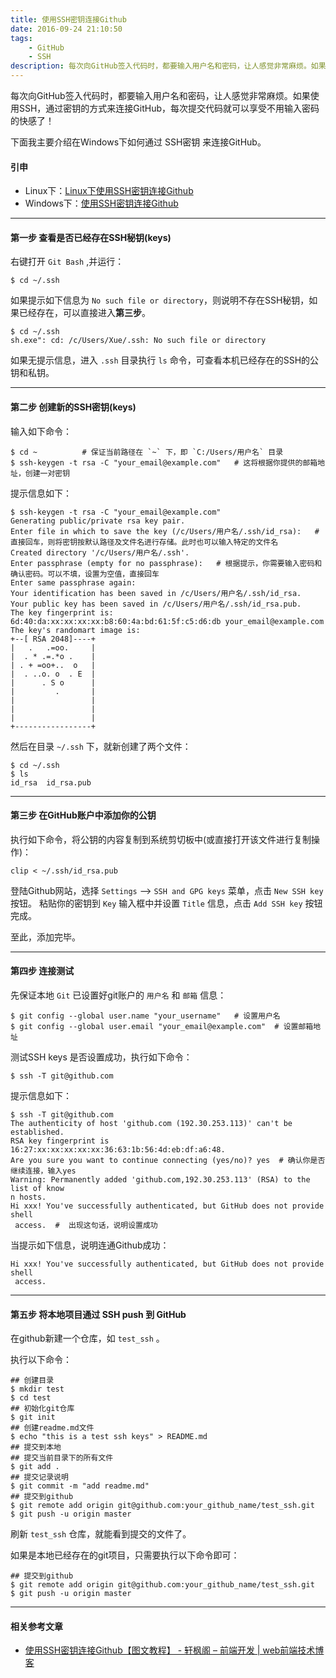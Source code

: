 ```yaml
---
title: 使用SSH密钥连接Github
date: 2016-09-24 21:10:50
tags:
	- GitHub
	- SSH
description: 每次向GitHub签入代码时，都要输入用户名和密码，让人感觉非常麻烦。如果使用SSH，通过密钥的方式来连接GitHub，每次提交代码就可以享受不用输入密码的快感了！
---
```


每次向GitHub签入代码时，都要输入用户名和密码，让人感觉非常麻烦。如果使用SSH，通过密钥的方式来连接GitHub，每次提交代码就可以享受不用输入密码的快感了！

下面我主要介绍在Windows下如何通过 SSH密钥 来连接GitHub。

#### 引申

* Linux下：[Linux下使用SSH密钥连接Github](/2017/03/03/using-ssh-key-connection-github-in-linux/)
* Windows下：[使用SSH密钥连接Github](/2016/09/24/using-ssh-key-connection-github/)

***

#### 第一步 查看是否已经存在SSH秘钥(keys)

右键打开 `Git Bash` ,并运行：

```
$ cd ~/.ssh
```

如果提示如下信息为 `No such file or directory`，则说明不存在SSH秘钥，如果已经存在，可以直接进入**第三步**。

```
$ cd ~/.ssh
sh.exe": cd: /c/Users/Xue/.ssh: No such file or directory
```

如果无提示信息，进入 `.ssh` 目录执行 `ls` 命令，可查看本机已经存在的SSH的公钥和私钥。

*** 

#### 第二步 创建新的SSH密钥(keys)

输入如下命令：

```
$ cd ~   		# 保证当前路径在 `~` 下，即 `C:/Users/用户名` 目录
$ ssh-keygen -t rsa -C "your_email@example.com"   # 这将根据你提供的邮箱地址，创建一对密钥
```

提示信息如下：

```
$ ssh-keygen -t rsa -C "your_email@example.com"
Generating public/private rsa key pair.
Enter file in which to save the key (/c/Users/用户名/.ssh/id_rsa):   # 直接回车，则将密钥按默认路径及文件名进行存储。此时也可以输入特定的文件名
Created directory '/c/Users/用户名/.ssh'.
Enter passphrase (empty for no passphrase):   # 根据提示，你需要输入密码和确认密码。可以不填，设置为空值，直接回车
Enter same passphrase again:
Your identification has been saved in /c/Users/用户名/.ssh/id_rsa.
Your public key has been saved in /c/Users/用户名/.ssh/id_rsa.pub.
The key fingerprint is:
6d:40:da:xx:xx:xx:xx:b8:60:4a:bd:61:5f:c5:d6:db your_email@example.com
The key's randomart image is:
+--[ RSA 2048]----+
|   .   .=oo.     |
|  . * .=.*o .    |
| . + =oo+..  o   |
|  . ..o. o  . E  |
|      . S o      |
|         .       |
|                 |
|                 |
|                 |
+-----------------+

```

然后在目录 `~/.ssh` 下，就新创建了两个文件：

```
$ cd ~/.ssh
$ ls
id_rsa  id_rsa.pub
```

*** 

#### 第三步 在GitHub账户中添加你的公钥

执行如下命令，将公钥的内容复制到系统剪切板中(或直接打开该文件进行复制操作)：

```
clip < ~/.ssh/id_rsa.pub
```

登陆Github网站，选择 `Settings` --> `SSH and GPG keys` 菜单，点击 `New SSH key` 按钮。
粘贴你的密钥到 `Key` 输入框中并设置 `Title` 信息，点击 `Add SSH key` 按钮完成。

至此，添加完毕。

*** 

#### 第四步 连接测试

先保证本地 `Git` 已设置好git账户的 `用户名` 和 `邮箱` 信息：

```
$ git config --global user.name "your_username"   # 设置用户名
$ git config --global user.email "your_email@example.com"  # 设置邮箱地址
```

测试SSH keys 是否设置成功，执行如下命令：

```
$ ssh -T git@github.com
```

提示信息如下：

```
$ ssh -T git@github.com
The authenticity of host 'github.com (192.30.253.113)' can't be established.
RSA key fingerprint is 16:27:xx:xx:xx:xx:xx:36:63:1b:56:4d:eb:df:a6:48.
Are you sure you want to continue connecting (yes/no)? yes  # 确认你是否继续连接，输入yes
Warning: Permanently added 'github.com,192.30.253.113' (RSA) to the list of know
n hosts.
Hi xxx! You've successfully authenticated, but GitHub does not provide shell
 access.  #  出现这句话，说明设置成功

```

当提示如下信息，说明连通Github成功：

```
Hi xxx! You've successfully authenticated, but GitHub does not provide shell
 access. 
```

*** 

#### 第五步 将本地项目通过 SSH push 到 GitHub

在github新建一个仓库，如 `test_ssh` 。

执行以下命令：

```
## 创建目录
$ mkdir test
$ cd test
## 初始化git仓库
$ git init
## 创建readme.md文件
$ echo "this is a test ssh keys" > README.md
## 提交到本地
## 提交当前目录下的所有文件
$ git add .
## 提交记录说明
$ git commit -m "add readme.md"
## 提交到github
$ git remote add origin git@github.com:your_github_name/test_ssh.git
$ git push -u origin master
```

刷新 `test_ssh` 仓库，就能看到提交的文件了。

如果是本地已经存在的git项目，只需要执行以下命令即可：

```
## 提交到github
$ git remote add origin git@github.com:your_github_name/test_ssh.git
$ git push -u origin master
```

*** 

#### 相关参考文章

* [使用SSH密钥连接Github【图文教程】 - 轩枫阁 – 前端开发 | web前端技术博客](http://www.xuanfengge.com/using-ssh-key-link-github-photo-tour.html)

